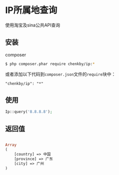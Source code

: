# IP所属地查询
使用淘宝及sina公共API查询
## 安装

composer

```bash
$ php composer.phar require chenkby/ip:*
```

或者添加以下代码到`composer.json`文件的`require`块中：

```
"chenkby/ip": "*"
```

## 使用

```php
Ip::query('8.8.8.8');
```

## 返回值

```php

Array
(
    [country] => 中国
    [province] => 广东
    [city] => 广州
)

```